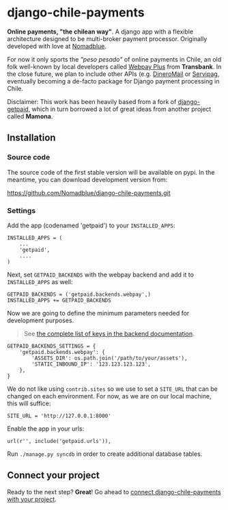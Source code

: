 # django-chile-payments

**Online payments, "the chilean way"**. A django app with a flexible architecture designed to be multi-broker payment processor. Originally developed with love at [Nomadblue](http://www.nomadblue.com).

For now it only sports the *"peso pesado"* of online payments in Chile, an old folk well-known by local developers called [Webpay Plus](https://www.transbank.cl/public/pagina_producto_11.html) from **Transbank**. In the close future, we plan to include other APIs (e.g. [DineroMail](https://cl.dineromail.com/desarrolladores/biblioteca) or [Servipag](https://www.servipag.com/Portal-De-Pagos-En-Linea/Home/botondepago), eventually becoming a de-facto package for Django payment processing in Chile.

Disclaimer: This work has been heavily based from a fork of [django-getpaid](https://github.com/cypreess/django-getpaid), which in turn borrowed a lot of great ideas from another project called **Mamona**.

## Installation

### Source code

The source code of the first stable version will be available on pypi. In the meantime, you can download development version from:

https://github.com/Nomadblue/django-chile-payments.git

### Settings

Add the app (codenamed 'getpaid') to your `INSTALLED_APPS`:

    INSTALLED_APPS = (
        ...
        'getpaid',
        ....
    )

Next, set `GETPAID_BACKENDS` with the webpay backend and add it to `INSTALLED_APPS` as well:

    GETPAID_BACKENDS = ('getpaid.backends.webpay',)
    INSTALLED_APPS += GETPAID_BACKENDS

Now we are going to define the minimum parameters needed for development purposes.

> See [the complete list of keys in the backend documentation](/django-chile-payments/webpay/).

    GETPAID_BACKENDS_SETTINGS = {
        'getpaid.backends.webpay': {
            'ASSETS_DIR': os.path.join('/path/to/your/assets'),
            'STATIC_INBOUND_IP': '123.123.123.123',
        },
    }

We do not like using `contrib.sites` so we use to set a `SITE_URL` that can be changed on each environment. For now, as we are on our local machine, this will suffice:

    SITE_URL = 'http://127.0.0.1:8000'

Enable the app in your urls:

    url(r'', include('getpaid.urls')),

Run `./manage.py syncdb` in order to create additional database tables.

## Connect your project

Ready to the next step? **Great**! Go ahead to [connect django-chile-payments with your project](/django-chile-payments/workflow).

